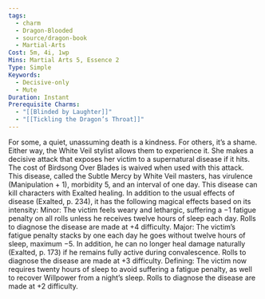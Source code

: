 ```yaml
---
tags:
  - charm
  - Dragon-Blooded
  - source/dragon-book
  - Martial-Arts
Cost: 5m, 4i, 1wp
Mins: Martial Arts 5, Essence 2
Type: Simple
Keywords:
  - Decisive-only
  - Mute
Duration: Instant
Prerequisite Charms:
  - "[[Blinded by Laughter]]"
  - "[[Tickling the Dragon’s Throat]]"
---
```

For some, a quiet, unassuming death is a kindness. For others, it’s a shame. Either way, the White Veil stylist allows them to experience it. She makes a decisive attack that exposes her victim to a supernatural disease if it hits. The cost of Birdsong Over Blades is waived when used with this attack. This disease, called the Subtle Mercy by White Veil masters, has virulence (Manipulation + 1), morbidity 5, and an interval of one day. This disease can kill characters with Exalted healing. In addition to the usual effects of disease (Exalted, p. 234), it has the following magical effects based on its intensity: Minor: The victim feels weary and lethargic, suffering a −1 fatigue penalty on all rolls unless he receives twelve hours of sleep each day. Rolls to diagnose the disease are made at +4 difficulty. Major: The victim’s fatigue penalty stacks by one each day he goes without twelve hours of sleep, maximum −5. In addition, he can no longer heal damage naturally (Exalted, p. 173) if he remains fully active during convalescence. Rolls to diagnose the disease are made at +3 difficulty. Defining: The victim now requires twenty hours of sleep to avoid suffering a fatigue penalty, as well to recover Willpower from a night’s sleep. Rolls to diagnose the disease are made at +2 difficulty.
